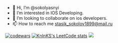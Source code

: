 - 👋 Hi, I’m @sokolyasnyi
- 👀 I’m interested in IOS Developing.
- 💞️ I’m looking to collaborate on ios developers. 
- 📫 How to reach me stasik_sokolov1899@mail.ru

[![codewars](https://www.codewars.com/users/sokol_yasnyi/badges/small)](https://www.codewars.com/users/sokol_yasnyi) 
[![KnlnKS's LeetCode stats](https://leetcode-stats-six.vercel.app/api?username=sokolyasnyi)](https://github.com/KnlnKS/leetcode-stats)
![](https://komarev.com/ghpvc/?username=sokolyasnyi)

<!---
sokolyasnyi/sokolyasnyi is a ✨ special ✨ repository because its `README.md` (this file) appears on your GitHub profile.
You can click the Preview link to take a look at your changes.
--->
